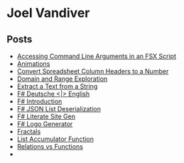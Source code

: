 # Joel Vandiver

<!-- ![Fractal 1](assets\img\fractals\9.22.13-4.svg "Fractal 1") -->

## Posts
- [Accessing Command Line Arguments in an FSX Script](/posts/Tutorials/Fs/FSX/CLI-Args/)
- [Animations](/posts/Fun/Art/Animations/)
- [Convert Spreadsheet Column Headers to a Number](/posts/Explorations/Interview-Questions/Colum-Header-Number/)
- [Domain and Range Exploration](/posts/Explorations/Math/Functions/Domain-And-Range/)
- [Extract a Text from a String](/posts/Snippets/Fs/Regex/Extract/)
- [F# Deutsche <|> English](/posts/Fun/German/Conversation/)
- [F# Introduction](/posts/Guides/Fs/01.Introduction/)
- [F# JSON List Deserialization](/posts/Explorations/Problems/Json-List-Deserialization/)
- [F# Literate Site Gen](/posts/Daily/2018/12/08/)
- [F# Logo Generator](/posts/Daily/2019/01/05/fs-logo/)
- [Fractals](/posts/Fun/Art/Fractals/)
- [List Accumulator Function ](/posts/Snippets/Fs/List/Accumulate/)
- [Relations vs Functions](/posts/Explorations/Math/Functions/Relations-vs-Functions/)
- [](/posts/Explorations/Perf/Collections/Contains/)
